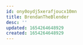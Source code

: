```yaml
---
id: ony0oydj5xerafjoucx10mn
title: BrendanTheBlender
desc: ''
updated: 1654264648929
created: 1654264648929
---
```


